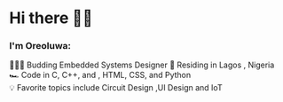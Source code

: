 # Hi there 👋🏼

### I'm Oreoluwa:  

🧑🏼‍💻 Budding Embedded Systems Designer
🌉 Residing in Lagos , Nigeria    
🏎  Code in C, C++, and , HTML, CSS, and Python  
💡 Favorite topics include Circuit Design ,UI Design and IoT

